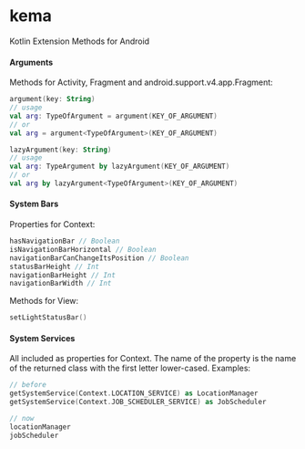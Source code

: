 # kema
Kotlin Extension Methods for Android

#### Arguments

Methods for Activity, Fragment and android.support.v4.app.Fragment:
```kotlin
argument(key: String)
// usage
val arg: TypeOfArgument = argument(KEY_OF_ARGUMENT)
// or
val arg = argument<TypeOfArgument>(KEY_OF_ARGUMENT)

lazyArgument(key: String)
// usage
val arg: TypeArgument by lazyArgument(KEY_OF_ARGUMENT)
// or
val arg by lazyArgument<TypeOfArgument>(KEY_OF_ARGUMENT)
```

#### System Bars

Properties for Context:
```kotlin
hasNavigationBar // Boolean
isNavigationBarHorizontal // Boolean
navigationBarCanChangeItsPosition // Boolean
statusBarHeight // Int
navigationBarHeight // Int
navigationBarWidth // Int
```
Methods for View:
```kotlin
setLightStatusBar()
```

#### System Services

All included as properties for Context. The name of the property is the name of the returned class with the first letter lower-cased. Examples:
```kotlin
// before
getSystemService(Context.LOCATION_SERVICE) as LocationManager
getSystemService(Context.JOB_SCHEDULER_SERVICE) as JobScheduler

// now
locationManager
jobScheduler
```
